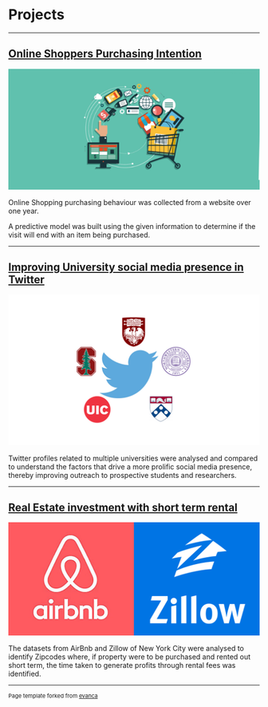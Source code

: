 # Projects

---

## [Online Shoppers Purchasing Intention](/online_shoppers.md)



<a href="https://github.com/Srihari231092/UCI_OnlineShoppers#online-shoppers-purchasing-intention">
<img src="images/online-shopping.png?raw=true"/>
</a>

Online Shopping purchasing behaviour was collected from a website over one year.

A predictive model was built using the given information to determine if the visit will end with an item being purchased.

---

## [Improving University social media presence in Twitter](https://github.com/Srihari231092/twitter_feed_analysis#improving-university-social-media-presence-in-twitter)



<a href="https://github.com/Srihari231092/twitter_feed_analysis#improving-university-social-media-presence-in-twitter">
<img src="images/twitter.png?raw=true"/>
</a>

Twitter profiles related to multiple universities were analysed and compared to understand the factors that drive a more prolific social media presence, thereby improving outreach to prospective students and researchers.

---

## [Real Estate investment with short term rental](https://github.com/Srihari231092/airbnb_zillow_analytics#roi-of-short-term-rental-schemes-of-real-estate-property)



<a href="https://github.com/Srihari231092/airbnb_zillow_analytics#roi-of-short-term-rental-schemes-of-real-estate-property">
<img src="images/airbnb-zillow.png?raw=true"/>
</a>

The datasets from AirBnb and Zillow of New York City were analysed to identify Zipcodes where, if property were to be purchased and rented out short term, the time taken to generate profits through rental fees was identified.

---

<p style="font-size:11px">Page template forked from <a href="https://github.com/evanca/quick-portfolio">evanca</a></p>
<!-- Remove above link if you don't want to attibute -->
